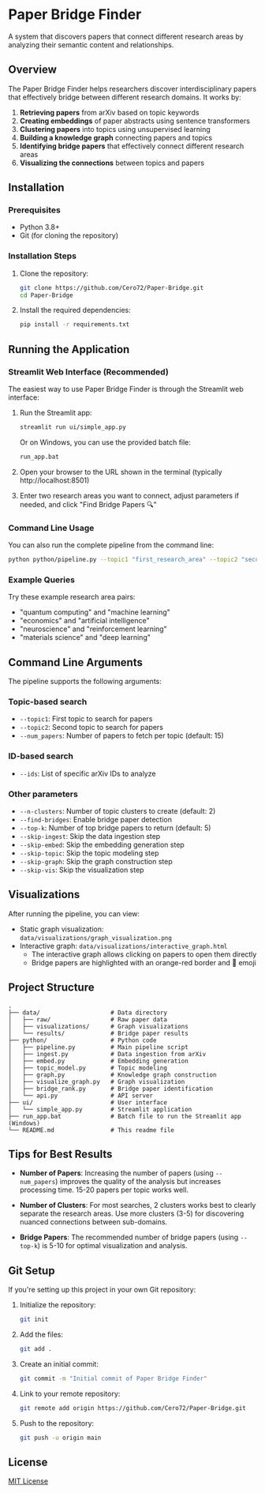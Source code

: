 # Paper Bridge Finder

A system that discovers papers that connect different research areas by analyzing their semantic content and relationships.

## Overview

The Paper Bridge Finder helps researchers discover interdisciplinary papers that effectively bridge between different research domains. It works by:

1. **Retrieving papers** from arXiv based on topic keywords
2. **Creating embeddings** of paper abstracts using sentence transformers
3. **Clustering papers** into topics using unsupervised learning
4. **Building a knowledge graph** connecting papers and topics
5. **Identifying bridge papers** that effectively connect different research areas
6. **Visualizing the connections** between topics and papers

## Installation

### Prerequisites

- Python 3.8+
- Git (for cloning the repository)

### Installation Steps

1. Clone the repository:
   ```bash
   git clone https://github.com/Cero72/Paper-Bridge.git
   cd Paper-Bridge
   ```

2. Install the required dependencies:
   ```bash
   pip install -r requirements.txt
   ```

## Running the Application

### Streamlit Web Interface (Recommended)

The easiest way to use Paper Bridge Finder is through the Streamlit web interface:

1. Run the Streamlit app:
   ```bash
   streamlit run ui/simple_app.py
   ```
   Or on Windows, you can use the provided batch file:
   ```bash
   run_app.bat
   ```

2. Open your browser to the URL shown in the terminal (typically http://localhost:8501)

3. Enter two research areas you want to connect, adjust parameters if needed, and click "Find Bridge Papers 🔍"

### Command Line Usage

You can also run the complete pipeline from the command line:

```bash
python python/pipeline.py --topic1 "first_research_area" --topic2 "second_research_area" --num_papers 15 --find-bridges
```

### Example Queries

Try these example research area pairs:
- "quantum computing" and "machine learning"
- "economics" and "artificial intelligence"
- "neuroscience" and "reinforcement learning"
- "materials science" and "deep learning"

## Command Line Arguments

The pipeline supports the following arguments:

### Topic-based search
- `--topic1`: First topic to search for papers
- `--topic2`: Second topic to search for papers
- `--num_papers`: Number of papers to fetch per topic (default: 15)

### ID-based search
- `--ids`: List of specific arXiv IDs to analyze

### Other parameters
- `--n-clusters`: Number of topic clusters to create (default: 2)
- `--find-bridges`: Enable bridge paper detection
- `--top-k`: Number of top bridge papers to return (default: 5)
- `--skip-ingest`: Skip the data ingestion step
- `--skip-embed`: Skip the embedding generation step
- `--skip-topic`: Skip the topic modeling step
- `--skip-graph`: Skip the graph construction step
- `--skip-vis`: Skip the visualization step

## Visualizations

After running the pipeline, you can view:
- Static graph visualization: `data/visualizations/graph_visualization.png`
- Interactive graph: `data/visualizations/interactive_graph.html`
  - The interactive graph allows clicking on papers to open them directly
  - Bridge papers are highlighted with an orange-red border and 🌉 emoji

## Project Structure

```
.
├── data/                    # Data directory
│   ├── raw/                 # Raw paper data
│   ├── visualizations/      # Graph visualizations
│   └── results/             # Bridge paper results
├── python/                  # Python code
│   ├── pipeline.py          # Main pipeline script
│   ├── ingest.py            # Data ingestion from arXiv
│   ├── embed.py             # Embedding generation
│   ├── topic_model.py       # Topic modeling
│   ├── graph.py             # Knowledge graph construction
│   ├── visualize_graph.py   # Graph visualization
│   ├── bridge_rank.py       # Bridge paper identification
│   └── api.py               # API server
├── ui/                      # User interface
│   └── simple_app.py        # Streamlit application
├── run_app.bat              # Batch file to run the Streamlit app (Windows)
└── README.md                # This readme file
```

## Tips for Best Results

- **Number of Papers**: Increasing the number of papers (using `--num_papers`) improves the quality of the analysis but increases processing time. 15-20 papers per topic works well.

- **Number of Clusters**: For most searches, 2 clusters works best to clearly separate the research areas. Use more clusters (3-5) for discovering nuanced connections between sub-domains.

- **Bridge Papers**: The recommended number of bridge papers (using `--top-k`) is 5-10 for optimal visualization and analysis.

## Git Setup

If you're setting up this project in your own Git repository:

1. Initialize the repository:
   ```bash
   git init
   ```

2. Add the files:
   ```bash
   git add .
   ```

3. Create an initial commit:
   ```bash
   git commit -m "Initial commit of Paper Bridge Finder"
   ```

4. Link to your remote repository:
   ```bash
   git remote add origin https://github.com/Cero72/Paper-Bridge.git
   ```

5. Push to the repository:
   ```bash
   git push -u origin main
   ```

## License

[MIT License](LICENSE) 
